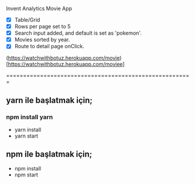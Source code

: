Invent Analytics Movie App

- [x] Table/Grid 
- [x] Rows per page set to 5
- [x] Search input added, and default is set as 'pokemon'.
- [x] Movies sorted by year.
- [x] Route to detail page onClick.

(https://watchwithbotuz.herokuapp.com/movie)[https://watchwithbotuz.herokuapp.com/moviee]

=======================================================
## yarn ile başlatmak için;
### npm install yarn
- yarn install
- yarn start

## npm ile başlatmak için;
- npm install
- npm start
